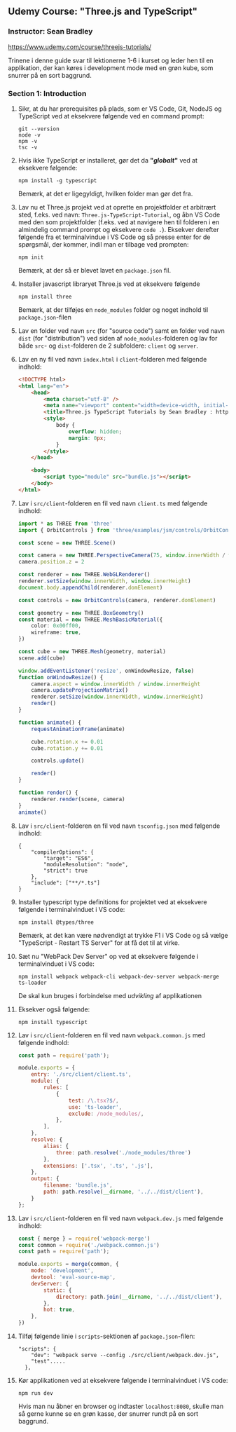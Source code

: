 ## Udemy Course: "Three.js and TypeScript"

### Instructor: Sean Bradley

https://www.udemy.com/course/threejs-tutorials/

Trinene i denne guide svar til lektionerne 1-6 i kurset og leder hen til en applikation, der kan køres i development mode med en grøn kube, som snurrer på en sort baggrund.

### Section 1: Introduction

1. Sikr, at du har prerequisites på plads, som er VS Code, Git,  NodeJS og TypeScript ved at eksekvere følgende ved en command prompt:

   ```
   git --version
   node -v
   npm -v
   tsc -v
   ```

2. Hvis ikke TypeScript er installeret, gør det da **"*globalt*"** ved at eksekvere følgende:

   ```
   npm install -g typescript
   ```

   Bemærk, at det er ligegyldigt, hvilken folder man gør det fra.

3. Lav nu et Three.js projekt ved at oprette en projektfolder et arbitrært sted, f.eks. ved navn: `Three.js-TypeScript-Tutorial`, og åbn VS Code med den som projektfolder (f.eks. ved at navigere hen til folderen i en almindelig command prompt og eksekvere `code .`). Eksekver derefter følgende fra et terminalvindue i VS Code og så presse enter for de spørgsmål, der kommer, indil man er tilbage ved prompten:

   ```
   npm init
   ```

   Bemærk, at der så er blevet lavet en `package.json` fil.

4. Installer javascript libraryet Three.js ved at eksekvere følgende

   ```
   npm install three
   ```

   Bemærk, at der tilføjes en `node_modules` folder og noget indhold til `package.json`-filen

5. Lav en folder ved navn `src` (for "source code") samt en folder ved navn `dist` (for "distribution") ved siden af `node_modules`-folderen og lav for både `src`- og  `dist`-folderen de 2 subfoldere: `client` og `server`.

6. Lav en ny fil ved navn `index.html` i `client`-folderen med følgende indhold:

   ```html
   <!DOCTYPE html>
   <html lang="en">
       <head>
           <meta charset="utf-8" />
           <meta name="viewport" content="width=device-width, initial-scale=1" />
           <title>Three.js TypeScript Tutorials by Sean Bradley : https://sbcode.net/threejs</title>
           <style>
               body {
                   overflow: hidden;
                   margin: 0px;
               }
           </style>
       </head>
   
       <body>
           <script type="module" src="bundle.js"></script>
       </body>
   </html>
   ```

7. Lav i `src/client`-folderen en fil ved navn `client.ts` med følgende indhold:

   ```typescript
   import * as THREE from 'three'
   import { OrbitControls } from 'three/examples/jsm/controls/OrbitControls'
   
   const scene = new THREE.Scene()
   
   const camera = new THREE.PerspectiveCamera(75, window.innerWidth / window.innerHeight, 0.1, 1000)
   camera.position.z = 2
   
   const renderer = new THREE.WebGLRenderer()
   renderer.setSize(window.innerWidth, window.innerHeight)
   document.body.appendChild(renderer.domElement)
   
   const controls = new OrbitControls(camera, renderer.domElement)
   
   const geometry = new THREE.BoxGeometry()
   const material = new THREE.MeshBasicMaterial({
       color: 0x00ff00,
       wireframe: true,
   })
   
   const cube = new THREE.Mesh(geometry, material)
   scene.add(cube)
   
   window.addEventListener('resize', onWindowResize, false)
   function onWindowResize() {
       camera.aspect = window.innerWidth / window.innerHeight
       camera.updateProjectionMatrix()
       renderer.setSize(window.innerWidth, window.innerHeight)
       render()
   }
   
   function animate() {
       requestAnimationFrame(animate)
   
       cube.rotation.x += 0.01
       cube.rotation.y += 0.01
   
       controls.update()
   
       render()
   }
   
   function render() {
       renderer.render(scene, camera)
   }
   animate()
   ```

8. Lav i `src/client`-folderen en fil ved navn `tsconfig.json` med følgende indhold:

   ```
   {
       "compilerOptions": {
           "target": "ES6",
           "moduleResolution": "node",
           "strict": true
       },
       "include": ["**/*.ts"]
   }
   ```

9. Installer typescript type definitions for projektet ved at eksekvere følgende i terminalvinduet i VS code:

   ```
   npm install @types/three
   ```

   Bemærk, at det kan være nødvendigt at trykke F1 i VS Code og så vælge "TypeScript - Restart TS Server" for at få det til at virke.

10. Sæt nu "WebPack Dev Server" op ved at eksekvere følgende i terminalvinduet i VS code:

    ```
    npm install webpack webpack-cli webpack-dev-server webpack-merge ts-loader
    ```

    De skal kun bruges i forbindelse med *udvikling* af applikationen

11. Eksekver også følgende:

    ```
    npm install typescript
    ```

12. Lav i `src/client`-folderen en fil ved navn `webpack.common.js` med følgende indhold:

    ```javascript
    const path = require('path');
    
    module.exports = {
        entry: './src/client/client.ts',
        module: {
            rules: [
                {
                    test: /\.tsx?$/,
                    use: 'ts-loader',
                    exclude: /node_modules/,
                },
            ],
        },
        resolve: {
            alias: {
                three: path.resolve('./node_modules/three')
            },
            extensions: ['.tsx', '.ts', '.js'],
        },
        output: {
            filename: 'bundle.js',
            path: path.resolve(__dirname, '../../dist/client'),
        }
    };
    ```

13. Lav i `src/client`-folderen en fil ved navn `webpack.dev.js` med følgende indhold:

    ```javascript
    const { merge } = require('webpack-merge')
    const common = require('./webpack.common.js')
    const path = require('path');
    
    module.exports = merge(common, {
        mode: 'development',
        devtool: 'eval-source-map',
        devServer: {
            static: {
                directory: path.join(__dirname, '../../dist/client'),
            },
            hot: true,
        },
    })
    ```

14. Tilføj følgende linie i `scripts`-sektionen af `package.json`-filen:

    ```
    "scripts": {
        "dev": "webpack serve --config ./src/client/webpack.dev.js",
        "test".....
      },
    ```

15. Kør applikationen ved at eksekvere følgende i terminalvinduet i VS code:

    ```
    npm run dev
    ```

    Hvis man nu åbner en browser og indtaster `localhost:8080`, skulle man så gerne kunne se en grøn kasse, der snurrer rundt på en sort baggrund.